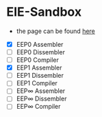 # EIE-Sandbox
- the page can be found [here](https://www.eiebox.dev)
- [x] EEP0 Assembler
- [ ] EEP0 Dissembler
- [ ] EEP0 Compiler
- [x] EEP1 Assembler
- [ ] EEP1 Dissembler
- [ ] EEP1 Compiler
- [ ] EEP∞ Assembler
- [ ] EEP∞ Dissembler
- [ ] EEP∞ Compiler
